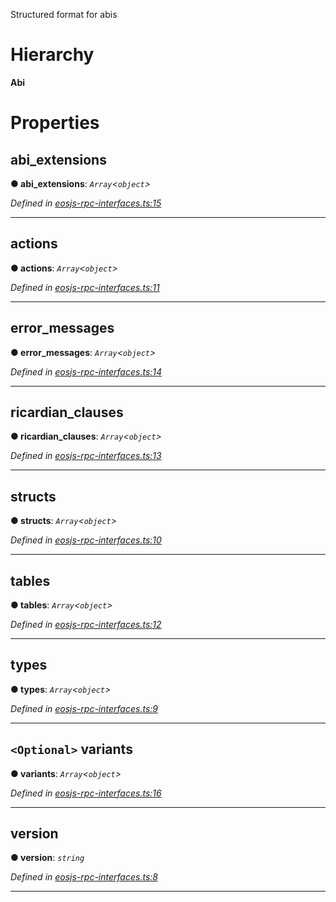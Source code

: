

Structured format for abis

# Hierarchy

**Abi**

# Properties

<a id="abi_extensions"></a>

##  abi_extensions

**● abi_extensions**: *`Array`<`object`>*

*Defined in [eosjs-rpc-interfaces.ts:15](https://github.com/EOSIO/eosjs/blob/b4493a9/src/eosjs-rpc-interfaces.ts#L15)*

___
<a id="actions"></a>

##  actions

**● actions**: *`Array`<`object`>*

*Defined in [eosjs-rpc-interfaces.ts:11](https://github.com/EOSIO/eosjs/blob/b4493a9/src/eosjs-rpc-interfaces.ts#L11)*

___
<a id="error_messages"></a>

##  error_messages

**● error_messages**: *`Array`<`object`>*

*Defined in [eosjs-rpc-interfaces.ts:14](https://github.com/EOSIO/eosjs/blob/b4493a9/src/eosjs-rpc-interfaces.ts#L14)*

___
<a id="ricardian_clauses"></a>

##  ricardian_clauses

**● ricardian_clauses**: *`Array`<`object`>*

*Defined in [eosjs-rpc-interfaces.ts:13](https://github.com/EOSIO/eosjs/blob/b4493a9/src/eosjs-rpc-interfaces.ts#L13)*

___
<a id="structs"></a>

##  structs

**● structs**: *`Array`<`object`>*

*Defined in [eosjs-rpc-interfaces.ts:10](https://github.com/EOSIO/eosjs/blob/b4493a9/src/eosjs-rpc-interfaces.ts#L10)*

___
<a id="tables"></a>

##  tables

**● tables**: *`Array`<`object`>*

*Defined in [eosjs-rpc-interfaces.ts:12](https://github.com/EOSIO/eosjs/blob/b4493a9/src/eosjs-rpc-interfaces.ts#L12)*

___
<a id="types"></a>

##  types

**● types**: *`Array`<`object`>*

*Defined in [eosjs-rpc-interfaces.ts:9](https://github.com/EOSIO/eosjs/blob/b4493a9/src/eosjs-rpc-interfaces.ts#L9)*

___
<a id="variants"></a>

## `<Optional>` variants

**● variants**: *`Array`<`object`>*

*Defined in [eosjs-rpc-interfaces.ts:16](https://github.com/EOSIO/eosjs/blob/b4493a9/src/eosjs-rpc-interfaces.ts#L16)*

___
<a id="version"></a>

##  version

**● version**: *`string`*

*Defined in [eosjs-rpc-interfaces.ts:8](https://github.com/EOSIO/eosjs/blob/b4493a9/src/eosjs-rpc-interfaces.ts#L8)*

___

